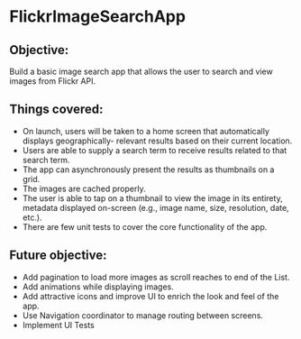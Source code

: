 # FlickrImageSearchApp

## Objective:
Build a basic image search app that allows the user to search and view images from Flickr API.

## Things covered:
* On launch, users will be taken to a home screen that automatically displays geographically- relevant results based on their current location.
* Users are able to supply a search term to receive results related to that search term.
* The app can asynchronously present the results as thumbnails on a grid.
* The images are cached properly.
* The user is able to tap on a thumbnail to view the image in its entirety, metadata displayed on-screen (e.g., image name, size, resolution, date,
etc.).
* There are few unit tests to cover the core functionality of the app.

## Future objective:
* Add pagination to load more images as scroll reaches to end of the List.
* Add animations while displaying images.
* Add attractive icons and improve UI to enrich the look and feel of the app.
* Use Navigation coordinator to manage routing between screens.
* Implement UI Tests

